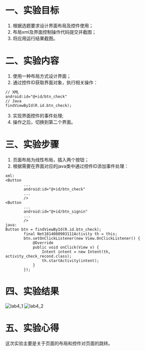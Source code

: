 # 一、实验目标
1. 根据选题要求设计界面布局及控件使用；
2. 布局xml及界面控制操作代码提交并截图；
3. 将应用运行结果截图。

#  二、实验内容
1. 使用一种布局方式设计界面；
2. 通过控件ID获取界面对象，执行相关操作：
```
// XML
android:id="@+id/btn_check"
// Java
findViewById(R.id.btn_check);
```
3. 实现界面控件的事件处理;
4. 操作之后，切换到第二个界面。

# 三、实验步骤
1. 页面布局为线性布局，插入两个按钮；
2. 根据需要在界面对应的java类中通过控件ID添加事件处理：
```
xml:
<Button
        ...
        android:id="@+id/btn_check"
        ...
        />
<Button
        ...
        android:id="@+id/btn_signin"
        ...
        />
java:
Button btn = findViewById(R.id.btn_check);
        final Net1814080903111Activity th = this;
        btn.setOnClickListener(new View.OnClickListener() {
            @Override
            public void onClick(View v) {
                Intent intent = new Intent(th, activity_check_recond.class);
                th.startActivity(intent);
            }
        });
```

# 四、实验结果
![lab4_1](https://raw.githubusercontent.com/JC527/android-labs-2020/master/students/net1814080903111/lab4_1.png)
![lab4_2](https://raw.githubusercontent.com/JC527/android-labs-2020/master/students/net1814080903111/lab4_2.png)

# 五、实验心得
这次实验主要是关于页面的布局和控件对页面的跳转。
